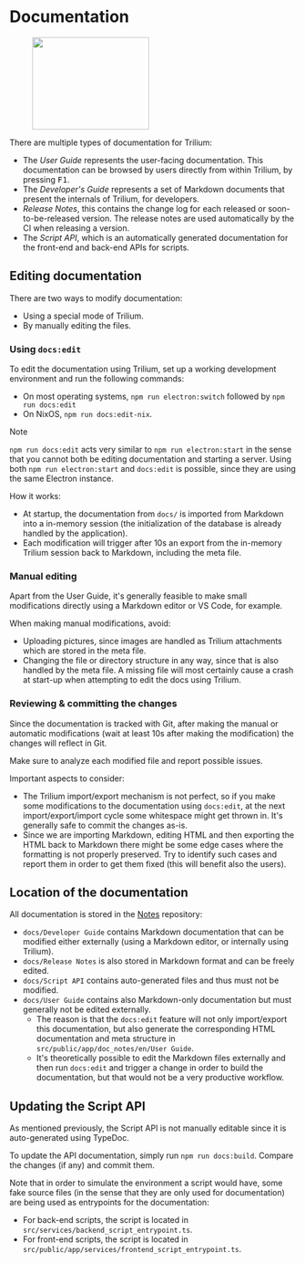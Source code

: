# Documentation
<figure class="image image-style-align-right"><img style="aspect-ratio:205/162;" src="Documentation_image.png" width="205" height="162"></figure>

There are multiple types of documentation for Trilium:

*   The _User Guide_ represents the user-facing documentation. This documentation can be browsed by users directly from within Trilium, by pressing <kbd>F1</kbd>.
*   The _Developer's Guide_ represents a set of Markdown documents that present the internals of Trilium, for developers.
*   _Release Notes_, this contains the change log for each released or soon-to-be-released version. The release notes are used automatically by the CI when releasing a version.
*   The _Script API_, which is an automatically generated documentation for the front-end and back-end APIs for scripts.

## Editing documentation

There are two ways to modify documentation:

*   Using a special mode of Trilium.
*   By manually editing the files.

### Using `docs:edit`

To edit the documentation using Trilium, set up a working development environment and run the following commands:

*   On most operating systems, `npm run electron:switch` followed by `npm run docs:edit`
*   On NixOS, `npm run docs:edit-nix`.

> [!NOTE]
> `npm run docs:edit` acts very similar to `npm run electron:start` in the sense that you cannot both be editing documentation and starting a server. Using both `npm run electron:start` and `docs:edit` is possible, since they are using the same Electron instance.

How it works:

*   At startup, the documentation from `docs/` is imported from Markdown into a in-memory session (the initialization of the database is already handled by the application).
*   Each modification will trigger after 10s an export from the in-memory Trilium session back to Markdown, including the meta file.

### Manual editing

Apart from the User Guide, it's generally feasible to make small modifications directly using a Markdown editor or VS Code, for example.

When making manual modifications, avoid:

*   Uploading pictures, since images are handled as Trilium attachments which are stored in the meta file.
*   Changing the file or directory structure in any way, since that is also handled by the meta file. A missing file will most certainly cause a crash at start-up when attempting to edit the docs using Trilium.

### Reviewing & committing the changes

Since the documentation is tracked with Git, after making the manual or automatic modifications (wait at least 10s after making the modification) the changes will reflect in Git.

Make sure to analyze each modified file and report possible issues.

Important aspects to consider:

*   The Trilium import/export mechanism is not perfect, so if you make some modifications to the documentation using `docs:edit`, at the next import/export/import cycle some whitespace might get thrown in. It's generally safe to commit the changes as-is.
*   Since we are importing Markdown, editing HTML and then exporting the HTML back to Markdown there might be some edge cases where the formatting is not properly preserved. Try to identify such cases and report them in order to get them fixed (this will benefit also the users).

## Location of the documentation

All documentation is stored in the [Notes](https://github.com/TriliumNext/Notes) repository:

*   `docs/Developer Guide` contains Markdown documentation that can be modified either externally (using a Markdown editor, or internally using Trilium).
*   `docs/Release Notes` is also stored in Markdown format and can be freely edited.
*   `docs/Script API` contains auto-generated files and thus must not be modified.
*   `docs/User Guide` contains also Markdown-only documentation but must generally not be edited externally.
    *   The reason is that the `docs:edit` feature will not only import/export this documentation, but also generate the corresponding HTML documentation and meta structure in `src/public/app/doc_notes/en/User Guide`.
    *   It's theoretically possible to edit the Markdown files externally and then run `docs:edit` and trigger a change in order to build the documentation, but that would not be a very productive workflow.

## Updating the Script API

As mentioned previously, the Script API is not manually editable since it is auto-generated using TypeDoc.

To update the API documentation, simply run `npm run docs:build`. Compare the changes (if any) and commit them.

Note that in order to simulate the environment a script would have, some fake source files (in the sense that they are only used for documentation) are being used as entrypoints for the documentation:

*   For back-end scripts, the script is located in `src/services/backend_script_entrypoint.ts`.
*   For front-end scripts, the script is located in `src/public/app/services/frontend_script_entrypoint.ts`.